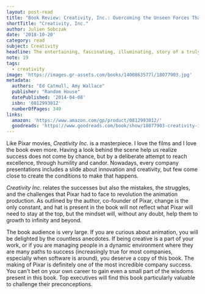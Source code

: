 ```yaml
---
layout: post-read
title: "Book Review: Creativity, Inc.: Overcoming the Unseen Forces That Stand in the Way of True Inspiration"
shortTitle: "Creativity, Inc."
author: Julien Sobczak
date: '2018-10-20'
category: read
subject: Creativity
headline: The entertaining, fascinating, illuminating, story of a truly unique company.
note: 19
tags:
  - creativity
image: 'https://images.gr-assets.com/books/1400863577l/18077903.jpg'
metadata:
  authors: "Ed Catmull, Amy Wallace"
  publisher: "Random House"
  datePublished: '2014-04-08'
  isbn: '0812993012'
  numberOfPages: 340
links:
  amazon: 'https://www.amazon.com/gp/product/0812993012/'
  goodreads: 'https://www.goodreads.com/book/show/18077903-creativity-inc'
---
```


Like Pixar movies, *Creativity Inc.* is a masterpiece. I love the films and I love the book even more. Having a look behind the scene help us realize success does not come by chance, but by a deliberate attempt to reach excellence, through humility and candor. Nowadays, every company presentations includes a slide about innovation and creativity, but few come close to create the conditions to make that happens.

*Creativity Inc.* relates the successes but also the mistakes, the struggles, and the challenges that Pixar had to face to revolution the animation production. As outlined by the author, co-founder of Pixar, change is the only constant, and hat is present in the book will not reflect what Pixar will need to stay at the top, but the mindset will, without any doubt, help them to growth to infinity and beyond.

The book audience is very large. If you are curious about animation, you will be delighted by the countless anecdotes. If being creative is a part of your work, or if you are managing people in a dynamic environment where they are many paths to success (increasingly true for most companies, especially when software is around), you deserve a copy of this book. The making of Pixar is definitely one of the most incredible company success. You can't bet on your own career to gain even a small part of the wisdoms present in this book. Top executives will find this book particularly valuable to challenge their preconceptions.
